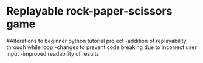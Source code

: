 # Replayable rock-paper-scissors game

#Alterations to beginner python tutorial project 
-addition of replayability through while loop
-changes to prevent code breaking due to incorrect user input
-improved readability of results
